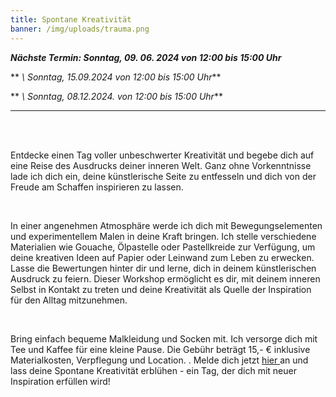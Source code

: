 ```yaml
---
title: Spontane Kreativität
banner: /img/uploads/trauma.png
---
```

***N﻿ächste Termin:  Sonntag, 09. 06. 2024   von 12:00 bis 15:00 Uhr***

 ** *\    Sonntag, 15.09.2024     von 12:00 bis 15:00 Uhr***

 ** *\    Sonntag, 08.12.2024.    von 12:00 bis 15:00 Uhr***

- - -

<br>
<br>

Entdecke einen Tag voller unbeschwerter Kreativität und begebe dich auf eine Reise des Ausdrucks deiner inneren Welt. Ganz ohne Vorkenntnisse lade ich dich ein, deine künstlerische Seite zu entfesseln und dich von der Freude am Schaffen inspirieren zu lassen.

<br>

In einer angenehmen Atmosphäre werde ich dich mit Bewegungselementen und experimentellem Malen in deine Kraft bringen. Ich stelle verschiedene Materialien wie Gouache, Ölpastelle oder Pastellkreide zur Verfügung, um deine kreativen Ideen auf Papier oder Leinwand zum Leben zu erwecken. Lasse die Bewertungen hinter dir und lerne, dich in deinem künstlerischen Ausdruck zu feiern. Dieser Workshop ermöglicht es dir, mit deinem inneren Selbst in Kontakt zu treten und deine Kreativität als Quelle der Inspiration für den Alltag mitzunehmen.

<br>

Bring einfach bequeme Malkleidung und Socken mit. Ich versorge dich mit Tee und Kaffee für eine kleine Pause. Die Gebühr beträgt 15,- € inklusive Materialkosten, Verpflegung und Location. . Melde dich jetzt [hier ](https://isabell-becher.com#contact)an und lass deine Spontane Kreativität erblühen - ein Tag, der dich mit neuer Inspiration erfüllen wird!